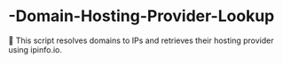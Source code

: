 # -Domain-Hosting-Provider-Lookup
📌 This script resolves domains to IPs and retrieves their hosting provider using ipinfo.io.
